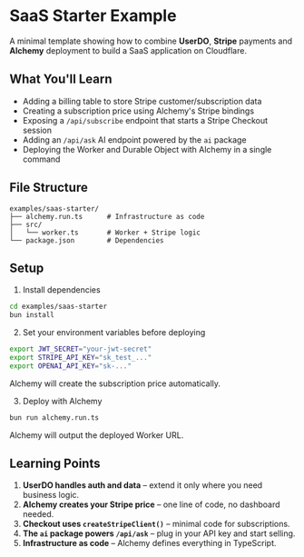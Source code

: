 # SaaS Starter Example

A minimal template showing how to combine **UserDO**, **Stripe** payments and **Alchemy** deployment to build a SaaS application on Cloudflare.

## What You'll Learn

- Adding a billing table to store Stripe customer/subscription data
- Creating a subscription price using Alchemy's Stripe bindings
- Exposing a `/api/subscribe` endpoint that starts a Stripe Checkout session
- Adding an `/api/ask` AI endpoint powered by the `ai` package
- Deploying the Worker and Durable Object with Alchemy in a single command

## File Structure

```
examples/saas-starter/
├── alchemy.run.ts      # Infrastructure as code
├── src/
│   └── worker.ts       # Worker + Stripe logic
└── package.json        # Dependencies
```

## Setup

1. Install dependencies

```bash
cd examples/saas-starter
bun install
```

2. Set your environment variables before deploying

```bash
export JWT_SECRET="your-jwt-secret"
export STRIPE_API_KEY="sk_test_..."
export OPENAI_API_KEY="sk-..."
```

Alchemy will create the subscription price automatically.

3. Deploy with Alchemy

```bash
bun run alchemy.run.ts
```

Alchemy will output the deployed Worker URL.

## Learning Points

1. **UserDO handles auth and data** – extend it only where you need business logic.
2. **Alchemy creates your Stripe price** – one line of code, no dashboard needed.
3. **Checkout uses `createStripeClient()`** – minimal code for subscriptions.
4. **The `ai` package powers `/api/ask`** – plug in your API key and start selling.
5. **Infrastructure as code** – Alchemy defines everything in TypeScript.

